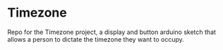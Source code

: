 # Timezone
Repo for the Timezone project, a display and button arduino sketch that allows a person to dictate the timezone they want to occupy.
